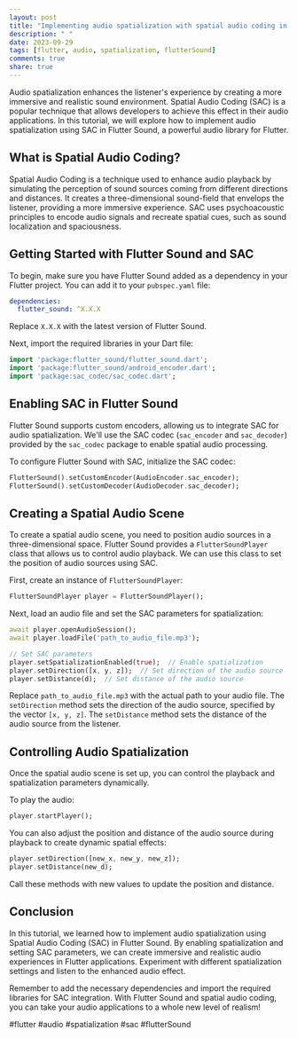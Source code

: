 ```yaml
---
layout: post
title: "Implementing audio spatialization with spatial audio coding in Flutter Sound"
description: " "
date: 2023-09-29
tags: [flutter, audio, spatialization, flutterSound]
comments: true
share: true
---
```


Audio spatialization enhances the listener's experience by creating a more immersive and realistic sound environment. Spatial Audio Coding (SAC) is a popular technique that allows developers to achieve this effect in their audio applications. In this tutorial, we will explore how to implement audio spatialization using SAC in Flutter Sound, a powerful audio library for Flutter.

## What is Spatial Audio Coding?

Spatial Audio Coding is a technique used to enhance audio playback by simulating the perception of sound sources coming from different directions and distances. It creates a three-dimensional sound-field that envelops the listener, providing a more immersive experience. SAC uses psychoacoustic principles to encode audio signals and recreate spatial cues, such as sound localization and spaciousness.

## Getting Started with Flutter Sound and SAC

To begin, make sure you have Flutter Sound added as a dependency in your Flutter project. You can add it to your `pubspec.yaml` file:

```yaml
dependencies:
  flutter_sound: ^X.X.X
```

Replace `X.X.X` with the latest version of Flutter Sound.

Next, import the required libraries in your Dart file:

```dart
import 'package:flutter_sound/flutter_sound.dart';
import 'package:flutter_sound/android_encoder.dart';
import 'package:sac_codec/sac_codec.dart';
```

## Enabling SAC in Flutter Sound

Flutter Sound supports custom encoders, allowing us to integrate SAC for audio spatialization. We'll use the SAC codec (`sac_encoder` and `sac_decoder`) provided by the `sac_codec` package to enable spatial audio processing.

To configure Flutter Sound with SAC, initialize the SAC codec:

```dart
FlutterSound().setCustomEncoder(AudioEncoder.sac_encoder);
FlutterSound().setCustomDecoder(AudioDecoder.sac_decoder);
```

## Creating a Spatial Audio Scene

To create a spatial audio scene, you need to position audio sources in a three-dimensional space. Flutter Sound provides a `FlutterSoundPlayer` class that allows us to control audio playback. We can use this class to set the position of audio sources using SAC.

First, create an instance of `FlutterSoundPlayer`:

```dart
FlutterSoundPlayer player = FlutterSoundPlayer();
```

Next, load an audio file and set the SAC parameters for spatialization:

```dart
await player.openAudioSession();
await player.loadFile('path_to_audio_file.mp3');

// Set SAC parameters
player.setSpatializationEnabled(true);  // Enable spatialization
player.setDirection([x, y, z]);  // Set direction of the audio source
player.setDistance(d);  // Set distance of the audio source
```

Replace `path_to_audio_file.mp3` with the actual path to your audio file. The `setDirection` method sets the direction of the audio source, specified by the vector `[x, y, z]`. The `setDistance` method sets the distance of the audio source from the listener.

## Controlling Audio Spatialization

Once the spatial audio scene is set up, you can control the playback and spatialization parameters dynamically.

To play the audio:

```dart
player.startPlayer();
```

You can also adjust the position and distance of the audio source during playback to create dynamic spatial effects:

```dart
player.setDirection([new_x, new_y, new_z]);
player.setDistance(new_d);
```

Call these methods with new values to update the position and distance.

## Conclusion

In this tutorial, we learned how to implement audio spatialization using Spatial Audio Coding (SAC) in Flutter Sound. By enabling spatialization and setting SAC parameters, we can create immersive and realistic audio experiences in Flutter applications. Experiment with different spatialization settings and listen to the enhanced audio effect. 

Remember to add the necessary dependencies and import the required libraries for SAC integration. With Flutter Sound and spatial audio coding, you can take your audio applications to a whole new level of realism!

#flutter #audio #spatialization #sac #flutterSound